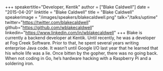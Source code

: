 +++
speakertitle="Developer, Kentik"
author = ["Blake Caldwell"]
date = "2015-04-20"
linktitle = "Blake Caldwell"
title = "Blake Caldwell"
speakerimage = "/images/speakers/blakecaldwell.png"
talk="/talks/uptime"
twitter="https://twitter.com/blakecaldwell"
github="https://github.com/wblakecaldwell"
linkedin="https://www.linkedin.com/in/wblakecaldwell"
+++
Blake is currently a backend developer at Kentik. Until recently, he was a developer at Fog Creek Software. Prior to that, he spent several years writing enterprise Java code. It wasn’t until Google I/O last year that he learned that his whole life was a lie. Once bitten by the gopher, there was no going back. When not coding in Go, he’s hardware hacking with a Raspberry Pi and a soldering iron.
